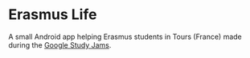 # Erasmus Life

A small Android app helping Erasmus students in Tours (France) made during the [Google Study Jams](http://developerstudyjams.com).
